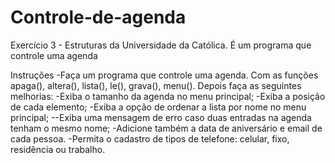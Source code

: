 # Controle-de-agenda
Exercício 3 - Estruturas da Universidade da Católica. É um programa que controle uma agenda

Instruções
-Faça um programa que controle uma agenda. Com as funções apaga(), altera(), lista(), le(), grava(), menu(). Depois faça as seguintes melhorias:
-Exiba o tamanho da agenda no menu principal;
-Exiba a posição de cada elemento;
-Exiba a opção de ordenar a lista por nome no menu principal;
--Exiba uma mensagem de erro caso duas entradas na agenda tenham o mesmo nome;
-Adicione também a data de aniversário e email de cada pessoa.
-Permita o cadastro de tipos de telefone: celular, fixo, residência ou trabalho.
